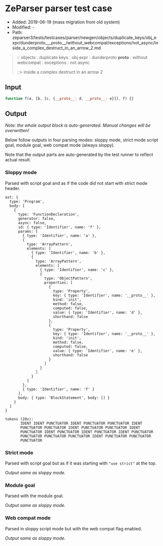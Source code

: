 # ZeParser parser test case

- Added: 2019-06-19 (mass migration from old system)
- Modified: -
- Path: zeparser3/tests/testcases/parser/newgen/objects/duplicate_keys/obj_expr/dunderproto___proto__/without_webcompat/exceptions/not_async/inside_a_complex_destruct_in_an_arrow_2.md

> :: objects : duplicate keys : obj expr : dunderproto __proto__ : without webcompat : exceptions : not async
>
> ::> inside a complex destruct in an arrow 2

## Input

`````js
function f(a, [b, [c, {__proto__: d, __proto__: e}]], f) {}
`````

## Output

_Note: the whole output block is auto-generated. Manual changes will be overwritten!_

Below follow outputs in four parsing modes: sloppy mode, strict mode script goal, module goal, web compat mode (always sloppy).

Note that the output parts are auto-generated by the test runner to reflect actual result.

### Sloppy mode

Parsed with script goal and as if the code did not start with strict mode header.

`````
ast: {
  type: 'Program',
  body: [
    {
      type: 'FunctionDeclaration',
      generator: false,
      async: false,
      id: { type: 'Identifier', name: 'f' },
      params: [
        { type: 'Identifier', name: 'a' },
        {
          type: 'ArrayPattern',
          elements: [
            { type: 'Identifier', name: 'b' },
            {
              type: 'ArrayPattern',
              elements: [
                { type: 'Identifier', name: 'c' },
                {
                  type: 'ObjectPattern',
                  properties: [
                    {
                      type: 'Property',
                      key: { type: 'Identifier', name: '__proto__' },
                      kind: 'init',
                      method: false,
                      computed: false,
                      value: { type: 'Identifier', name: 'd' },
                      shorthand: false
                    },
                    {
                      type: 'Property',
                      key: { type: 'Identifier', name: '__proto__' },
                      kind: 'init',
                      method: false,
                      computed: false,
                      value: { type: 'Identifier', name: 'e' },
                      shorthand: false
                    }
                  ]
                }
              ]
            }
          ]
        },
        { type: 'Identifier', name: 'f' }
      ],
      body: { type: 'BlockStatement', body: [] }
    }
  ]
}

tokens (28x):
       IDENT IDENT PUNCTUATOR IDENT PUNCTUATOR PUNCTUATOR IDENT
       PUNCTUATOR PUNCTUATOR IDENT PUNCTUATOR PUNCTUATOR IDENT
       PUNCTUATOR IDENT PUNCTUATOR IDENT PUNCTUATOR IDENT PUNCTUATOR
       PUNCTUATOR PUNCTUATOR PUNCTUATOR IDENT PUNCTUATOR PUNCTUATOR
       PUNCTUATOR
`````

### Strict mode

Parsed with script goal but as if it was starting with `"use strict"` at the top.

_Output same as sloppy mode._

### Module goal

Parsed with the module goal.

_Output same as sloppy mode._

### Web compat mode

Parsed in sloppy script mode but with the web compat flag enabled.

_Output same as sloppy mode._
